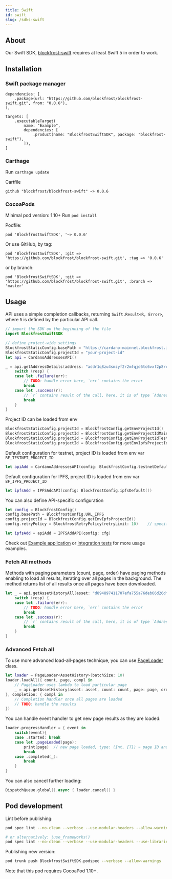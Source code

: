 ```yaml
---
title: Swift
id: swift
slug: /sdks-swift
---
```


## About

Our Swift SDK, [blockfrost-swift](https://github.com/blockfrost/blockfrost-swift) requires at least Swift 5 in order to work.

## Installation

### Swift package manager

```
dependencies: [
    .package(url: "https://github.com/blockfrost/blockfrost-swift.git", from: "0.0.6"),
],

targets: [
    .executableTarget(
        name: "Example",
        dependencies: [
            .product(name: "BlockfrostSwiftSDK", package: "blockfrost-swift"),
        ]),
]
```

### Carthage

Run `carthage update`

Cartfile

```
github "blockfrost/blockfrost-swift" ~> 0.0.6
```

### CocoaPods

Minimal pod version: 1.10+
Run `pod install`

Podfile:

```
pod 'BlockfrostSwiftSDK', '~> 0.0.6'
```

Or use GitHub, by tag:

```
pod 'BlockfrostSwiftSDK', :git => 'https://github.com/blockfrost/blockfrost-swift.git', :tag => '0.0.6'
```

or by branch:

```
pod 'BlockfrostSwiftSDK', :git => 'https://github.com/blockfrost/blockfrost-swift.git', :branch => 'master'
```

## Usage

API uses a simple completion callbacks, returning `Swift.Result<R, Error>`, where `R` is defined by the particular API call.

```swift
// import the SDK on the beginning of the file
import BlockfrostSwiftSDK

// define project-wide settings
BlockfrostStaticConfig.basePath = "https://cardano-mainnet.blockfrost.io/api/v0"  // or leave default
BlockfrostStaticConfig.projectId = "your-project-id"
let api = CardanoAddressesAPI()

_ = api.getAddressDetails(address: "addr1q8zu4smzyf2r2mfqjd6tc6vxf2p8rccdfk82ye3eut2udkw9etpkygj5x4kjpym5h35cvj5zw83s6nvw5fnrnck4cmvshkfm4y") { resp in
    switch (resp) {
    case let .failure(err):
        // TODO: handle error here, `err` contains the error
        break
    case let .success(r):
        // `r` contains result of the call, here, it is of type `AddressContentTotal`
        break
    }
}
```

Project ID can be loaded from env

```swift
BlockfrostStaticConfig.projectId = BlockfrostConfig.getEnvProjectId()  // BF_PROJECT_ID
BlockfrostStaticConfig.projectId = BlockfrostConfig.getEnvProjectIdMainnet()  // BF_MAINNET_PROJECT_ID
BlockfrostStaticConfig.projectId = BlockfrostConfig.getEnvProjectIdTestnet()  // BF_TESTNET_PROJECT_ID
BlockfrostStaticConfig.projectId = BlockfrostConfig.getEnvIpfsProjectId()  // BF_IPFS_PROJECT_ID
```

Default configuration for testnet, project ID is loaded from env var `BF_TESTNET_PROJECT_ID`

```swift
let apiAdd = CardanoAddressesAPI(config: BlockfrostConfig.testnetDefault())
```

Default configuration for IPFS, project ID is loaded from env var `BF_IPFS_PROJECT_ID`

```swift
let ipfsAdd = IPFSAddAPI(config: BlockfrostConfig.ipfsDefault())
```

You can also define API-specific configuration

```swift
let config = BlockfrostConfig()
config.basePath = BlockfrostConfig.URL_IPFS
config.projectId = BlockfrostConfig.getEnvIpfsProjectId()
config.retryPolicy = BlockfrostRetryPolicy(retryLimit: 10)    // specify custom retry policy

let ipfsAdd = apiAdd = IPFSAddAPI(config: cfg)
```

Check out [Example application](https://github.com/blockfrost/blockfrost-swift/tree/master/Example) or [integration tests](https://github.com/blockfrost/blockfrost-swift/tree/master/Tests/blockfrost-tests) for more usage examples.

### Fetch All methods

Methods with paging parameters (count, page, order) have paging methods enabling to load all results, iterating over all pages in the background.
The method returns list of all results once all pages have been downloaded.

```swift
let _ = api.getAssetHistoryAll(asset: "d894897411707efa755a76deb66d26dfd50593f2e70863e1661e98a07370616365636f696e73") { resp in
    switch (resp) {
    case let .failure(err):
        // TODO: handle error here, `err` contains the error
        break
    case let .success(r):
        // `r` contains result of the call, here, it is of type `AddressContentTotal`
        break
    }
}
```

### Advanced Fetch all

To use more advanced load-all-pages technique, you can use [PageLoader](https://github.com/blockfrost/blockfrost-swift/blob/master/BlockfrostSwiftSDK/Classes/OpenAPIs/PageLoader.swift) class.

```swift
let loader = PageLoader<AssetHistory>(batchSize: 10)
loader.loadAll({ count, page, compl in
    // PageLoader uses lambda to load particular page
    _ = api.getAssetHistory(asset: asset, count: count, page: page, order: order, apiResponseQueue: apiResponseQueue, completion: compl)
}, completion: { compl in
    // Completion handler once all pages are loaded
    // TODO: handle the results
})
```

You can handle event handler to get new page results as they are loaded:

```swift
loader.progressHandler = { event in
    switch(event){
    case .started: break
    case let .pageLoaded(page):
        print(page)  // new page loaded, type: (Int, [T]) ~ page ID and list of results
        break
    case .completed(_):
        break
    }
}
```

You can also cancel further loading:

```swift
DispatchQueue.global().async { loader.cancel() }
```

## Pod development

Lint before publishing:

```bash
pod spec lint --no-clean --verbose --use-modular-headers --allow-warnings

# or alternatively: (use_frameworks!)
pod spec lint --no-clean --verbose --use-modular-headers --use-libraries --allow-warnings
```

Publishing new version:

```bash
pod trunk push BlockfrostSwiftSDK.podspec --verbose --allow-warnings
```

Note that this pod requires CocoaPod 1.10+.
